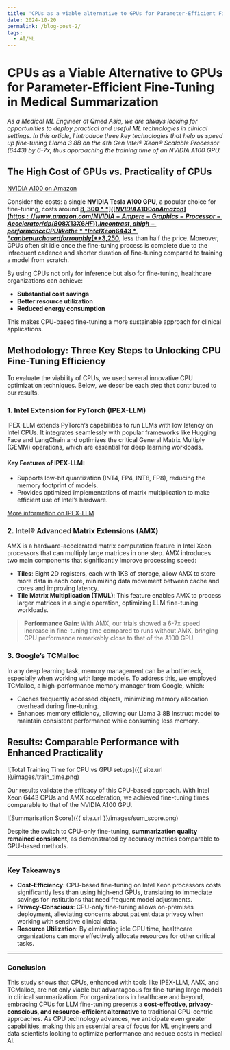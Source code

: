 ```yaml
---
title: 'CPUs as a viable alternative to GPUs for Parameter-Efficient Fine-Tuning in Medical Summarization'
date: 2024-10-20
permalink: /blog-post-2/
tags:
  - AI/ML
---
```


# CPUs as a Viable Alternative to GPUs for Parameter-Efficient Fine-Tuning in Medical Summarization

_As a Medical ML Engineer at Qmed Asia, we are always looking for opportunities to deploy practical and useful ML technologies in clinical settings. In this article, I introduce three key technologies that help us speed up fine-tuning Llama 3 8B on the 4th Gen Intel® Xeon® Scalable Processor (6443) by 6-7x, thus approaching the training time of an NVIDIA A100 GPU._

## The High Cost of GPUs vs. Practicality of CPUs

[NVIDIA A100 on Amazon](https://www.amazon.com/NVIDIA-Ampere-Graphics-Processor-Accelerator/dp/B08X13X6HF)

Consider the costs: a single **NVIDIA Tesla A100 GPU**, a popular choice for fine-tuning, costs around [**$8,300**]([NVIDIA A100 on Amazon](https://www.amazon.com/NVIDIA-Ampere-Graphics-Processor-Accelerator/dp/B08X13X6HF)). In contrast, a high-performance CPU like the **Intel Xeon 6443** can be purchased for roughly [**$3,250**](https://www.intel.com/content/www/us/en/products/sku/236593/intel-xeon-gold-6443n-processor-60m-cache-1-90-ghz/specifications.html), less than half the price. Moreover, GPUs often sit idle once the fine-tuning process is complete due to the infrequent cadence and shorter duration of fine-tuning compared to training a model from scratch.

By using CPUs not only for inference but also for fine-tuning, healthcare organizations can achieve:

- **Substantial cost savings**
- **Better resource utilization**
- **Reduced energy consumption**

This makes CPU-based fine-tuning a more sustainable approach for clinical applications.

## Methodology: Three Key Steps to Unlocking CPU Fine-Tuning Efficiency

To evaluate the viability of CPUs, we used several innovative CPU optimization techniques. Below, we describe each step that contributed to our results.

### 1. Intel Extension for PyTorch (IPEX-LLM)

IPEX-LLM extends PyTorch’s capabilities to run LLMs with low latency on Intel CPUs. It integrates seamlessly with popular frameworks like Hugging Face and LangChain and optimizes the critical General Matrix Multiply (GEMM) operations, which are essential for deep learning workloads. 

#### Key Features of IPEX-LLM:
- Supports low-bit quantization (INT4, FP4, INT8, FP8), reducing the memory footprint of models.
- Provides optimized implementations of matrix multiplication to make efficient use of Intel’s hardware.

[More information on IPEX-LLM](https://github.com/intel-analytics/ipex-llm)

### 2. Intel® Advanced Matrix Extensions (AMX)

AMX is a hardware-accelerated matrix computation feature in Intel Xeon processors that can multiply large matrices in one step. AMX introduces two main components that significantly improve processing speed:

- **Tiles**: Eight 2D registers, each with 1KB of storage, allow AMX to store more data in each core, minimizing data movement between cache and cores and improving latency.
- **Tile Matrix Multiplication (TMUL)**: This feature enables AMX to process larger matrices in a single operation, optimizing LLM fine-tuning workloads.

> **Performance Gain:** With AMX, our trials showed a 6-7x speed increase in fine-tuning time compared to runs without AMX, bringing CPU performance remarkably close to that of the A100 GPU.

### 3. Google’s TCMalloc

In any deep learning task, memory management can be a bottleneck, especially when working with large models. To address this, we employed TCMalloc, a high-performance memory manager from Google, which:

- Caches frequently accessed objects, minimizing memory allocation overhead during fine-tuning.
- Enhances memory efficiency, allowing our Llama 3 8B Instruct model to maintain consistent performance while consuming less memory.

## Results: Comparable Performance with Enhanced Practicality
![Total Training Time for CPU vs GPU setups]({{ site.url }}/images/train_time.png)

Our results validate the efficacy of this CPU-based approach. With Intel Xeon 6443 CPUs and AMX acceleration, we achieved fine-tuning times comparable to that of the NVIDIA A100 GPU. 

![Summarisation Score]({{ site.url }}/images/sum_score.png)

Despite the switch to CPU-only fine-tuning, **summarization quality remained consistent**, as demonstrated by accuracy metrics comparable to GPU-based methods.

---

### Key Takeaways

- **Cost-Efficiency**: CPU-based fine-tuning on Intel Xeon processors costs significantly less than using high-end GPUs, translating to immediate savings for institutions that need frequent model adjustments.
- **Privacy-Conscious**: CPU-only fine-tuning allows on-premises deployment, alleviating concerns about patient data privacy when working with sensitive clinical data.
- **Resource Utilization**: By eliminating idle GPU time, healthcare organizations can more effectively allocate resources for other critical tasks.

---

### Conclusion

This study shows that CPUs, enhanced with tools like IPEX-LLM, AMX, and TCMalloc, are not only viable but advantageous for fine-tuning large models in clinical summarization. For organizations in healthcare and beyond, embracing CPUs for LLM fine-tuning presents a **cost-effective, privacy-conscious, and resource-efficient alternative** to traditional GPU-centric approaches. As CPU technology advances, we anticipate even greater capabilities, making this an essential area of focus for ML engineers and data scientists looking to optimize performance and reduce costs in medical AI.